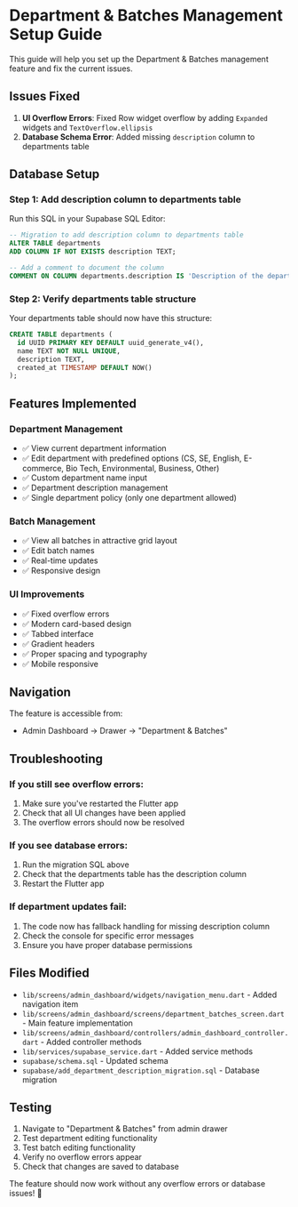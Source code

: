 # Department & Batches Management Setup Guide

This guide will help you set up the Department & Batches management feature and fix the current issues.

## Issues Fixed

1. **UI Overflow Errors**: Fixed Row widget overflow by adding `Expanded` widgets and `TextOverflow.ellipsis`
2. **Database Schema Error**: Added missing `description` column to departments table

## Database Setup

### Step 1: Add description column to departments table

Run this SQL in your Supabase SQL Editor:

```sql
-- Migration to add description column to departments table
ALTER TABLE departments 
ADD COLUMN IF NOT EXISTS description TEXT;

-- Add a comment to document the column
COMMENT ON COLUMN departments.description IS 'Description of the department';
```

### Step 2: Verify departments table structure

Your departments table should now have this structure:

```sql
CREATE TABLE departments (
  id UUID PRIMARY KEY DEFAULT uuid_generate_v4(),
  name TEXT NOT NULL UNIQUE,
  description TEXT,
  created_at TIMESTAMP DEFAULT NOW()
);
```

## Features Implemented

### Department Management
- ✅ View current department information
- ✅ Edit department with predefined options (CS, SE, English, E-commerce, Bio Tech, Environmental, Business, Other)
- ✅ Custom department name input
- ✅ Department description management
- ✅ Single department policy (only one department allowed)

### Batch Management
- ✅ View all batches in attractive grid layout
- ✅ Edit batch names
- ✅ Real-time updates
- ✅ Responsive design

### UI Improvements
- ✅ Fixed overflow errors
- ✅ Modern card-based design
- ✅ Tabbed interface
- ✅ Gradient headers
- ✅ Proper spacing and typography
- ✅ Mobile responsive

## Navigation

The feature is accessible from:
- Admin Dashboard → Drawer → "Department & Batches"

## Troubleshooting

### If you still see overflow errors:
1. Make sure you've restarted the Flutter app
2. Check that all UI changes have been applied
3. The overflow errors should now be resolved

### If you see database errors:
1. Run the migration SQL above
2. Check that the departments table has the description column
3. Restart the Flutter app

### If department updates fail:
1. The code now has fallback handling for missing description column
2. Check the console for specific error messages
3. Ensure you have proper database permissions

## Files Modified

- `lib/screens/admin_dashboard/widgets/navigation_menu.dart` - Added navigation item
- `lib/screens/admin_dashboard/screens/department_batches_screen.dart` - Main feature implementation
- `lib/screens/admin_dashboard/controllers/admin_dashboard_controller.dart` - Added controller methods
- `lib/services/supabase_service.dart` - Added service methods
- `supabase/schema.sql` - Updated schema
- `supabase/add_department_description_migration.sql` - Database migration

## Testing

1. Navigate to "Department & Batches" from admin drawer
2. Test department editing functionality
3. Test batch editing functionality
4. Verify no overflow errors appear
5. Check that changes are saved to database

The feature should now work without any overflow errors or database issues! 🎉 